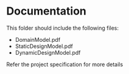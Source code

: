 # Documentation
This folder should include the following files:
- DomainModel.pdf
- StaticDesignModel.pdf
- DynamicDesignModel.pdf

Refer the project specification for more details
